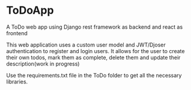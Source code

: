 # ToDoApp
A ToDo web app using Django rest framework as backend and react as frontend

This web application uses a custom user model and JWT/Djoser authentication to register and login users.
It allows for the user to create their own todos, mark them as complete, delete them and update their description(work in progress)

Use the requirements.txt file in the ToDo folder to get all the necessary libraries.
